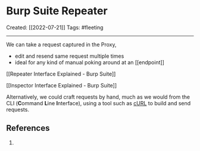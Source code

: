 

# Burp Suite Repeater
Created:  [[2022-07-21]]
Tags: #fleeting 

---
We can take a request captured in the Proxy, 
- edit and resend same request multiple times
- ideal for any kind of manual poking around at an [[endpoint]]




[[Repeater Interface Explained - Burp Suite]]

[[Inspector Interface Explained - Burp Suite]]








Alternatively, we could craft requests by hand, much as we would from the CLI (**C**ommand **L**ine **I**nterface), using a tool such as [cURL](https://curl.se/) to build and send requests.


## References
1. 